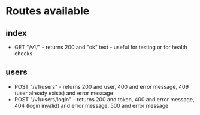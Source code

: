 # Routes available

index
-----
- GET "/v1/" - returns 200 and "ok" text - useful for testing or for health checks

users
-----
- POST "/v1/users" - returns 200 and user, 400 and error message, 409 (user already exists) and error message
- POST "/v1/users/login" - returns 200 and token, 400 and error message, 404 (login invalid) and error message, 500 and error message

